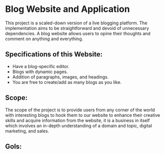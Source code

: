 # Blog Website  and Application 

This project is a scaled-down version of a live blogging platform. The implementation aims to be straightforward and devoid of unnecessary dependencies. A blog website allows users to opine their thoughts  and comment on anything and everything.  

## Specifications of this Website:

* Have a blog-specific editor.
* Blogs with dynamic pages.
* Addition of paragraphs, images, and headings.
* You are free to create/add as many blogs as you like.

## Scope:

The scope of the project is to provide users from any corner of the world with interesting blogs to hook them to our website to enhance their creative skills and acquire information from the website, it is a business in itself which involves an in-depth understanding of a domain and topic, digital marketing, and sales.
 
## Gols:





 
